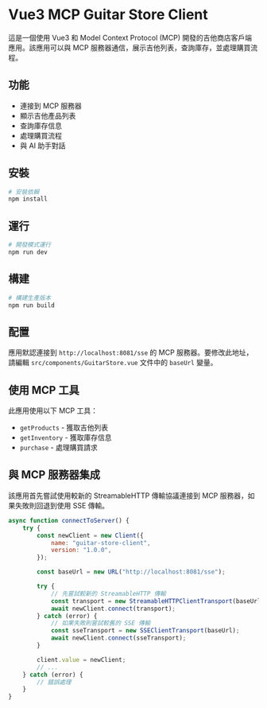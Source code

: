 # Vue3 MCP Guitar Store Client

這是一個使用 Vue3 和 Model Context Protocol (MCP) 開發的吉他商店客戶端應用。該應用可以與 MCP 服務器通信，展示吉他列表，查詢庫存，並處理購買流程。

## 功能

-   連接到 MCP 服務器
-   顯示吉他產品列表
-   查詢庫存信息
-   處理購買流程
-   與 AI 助手對話

## 安裝

```bash
# 安裝依賴
npm install
```

## 運行

```bash
# 開發模式運行
npm run dev
```

## 構建

```bash
# 構建生產版本
npm run build
```

## 配置

應用默認連接到 `http://localhost:8081/sse` 的 MCP 服務器。要修改此地址，請編輯 `src/components/GuitarStore.vue` 文件中的 `baseUrl` 變量。

## 使用 MCP 工具

此應用使用以下 MCP 工具：

-   `getProducts` - 獲取吉他列表
-   `getInventory` - 獲取庫存信息
-   `purchase` - 處理購買請求

## 與 MCP 服務器集成

該應用首先嘗試使用較新的 StreamableHTTP 傳輸協議連接到 MCP 服務器，如果失敗則回退到使用 SSE 傳輸。

```javascript
async function connectToServer() {
    try {
        const newClient = new Client({
            name: "guitar-store-client",
            version: "1.0.0",
        });

        const baseUrl = new URL("http://localhost:8081/sse");

        try {
            // 先嘗試較新的 StreamableHTTP 傳輸
            const transport = new StreamableHTTPClientTransport(baseUrl);
            await newClient.connect(transport);
        } catch (error) {
            // 如果失敗則嘗試較舊的 SSE 傳輸
            const sseTransport = new SSEClientTransport(baseUrl);
            await newClient.connect(sseTransport);
        }

        client.value = newClient;
        // ...
    } catch (error) {
        // 錯誤處理
    }
}
```
